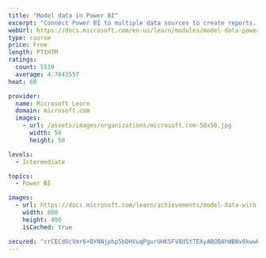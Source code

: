 ```yaml
---
title: "Model data in Power BI"
excerpt: "Connect Power BI to multiple data sources to create reports. Define the relationship between your data sources."
webUrl: https://docs.microsoft.com/en-us/learn/modules/model-data-power-bi/
type: course
price: Free
length: PT1H7M
ratings:
  count: 5510
  average: 4.7043557
heat: 60

provider:
  name: Microsoft Learn
  domain: microsoft.com
  images:
    - url: /assets/images/organizations/microsoft.com-50x50.jpg
      width: 50
      height: 50

levels:
  - Intermediate

topics:
  - Power BI

images:
  - url: https://docs.microsoft.com/learn/achievements/model-data-with-power-bi-desktop-social.png
    width: 800
    height: 400
    isCached: true

secured: "crCECdOcVmr6+BYNNjphp5bDHVuqPgurUHK5FV8dStTEXyABOBAhWBNv8kwwH/j0iHojC7p5lg3lsYAKKqGA/IP/woAolshF5SeYHZML5j2zepyykvmrZ8TIEMJf9ZmhqlrktFkUvXuO7VYg6iOXcyA3KdVDVuBwyPS2Sjv5iWxya69GcFAetbtQwbInu7PfwPtyuR93nYmVZXH2WCFKkA7A6l5c2py6Q7tMIQ59A0hBJz1kxqQiDGQcR1zz1RU2ouILAhMN1O8NQhXCxP5oW8YdtG2X4XIZrUS8QkSt2T94nAD5cGpEEQTGWcTtVVUmwP/E+slPGvn0YuR/t0Fc3nz2BU0u31XmxaxPQzG8g5KEUcHLXHQNMalzMYOtl1P90PrKt+Hc43PgIGL+ij90g9bIsNAMKbJaP8fhlLY8Kyw=;w3RsmAzW4t4Pqyuh/z6Zqw=="
---
```


